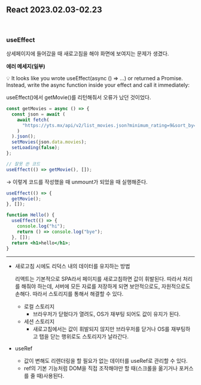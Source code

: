 ## React 2023.02.03-02.23

<br/>

### useEffect

상세페이지에 들어갔을 때 새로고침을 해야 화면에 보여지는 문제가 생겼다.

**에러 메세지(일부)**

<aside>
💡 It looks like you wrote useEffect(async () => ...) or returned a Promise. Instead, write the async function inside your effect and call it immediately:

</aside>

useEffect()에서 getMovie()를 리턴해줘서 오류가 났던 것이었다.

```jsx
const getMovies = async () => {
  const json = await (
    await fetch(
      "https://yts.mx/api/v2/list_movies.json?minimum_rating=9&sort_by=year"
    )
  ).json();
  setMovies(json.data.movies);
  setLoading(false);
};
```

```jsx
// 잘못 쓴 코드
useEffect(() => getMovie(), []);
```

→ 이렇게 코드를 작성했을 때 unmount가 되었을 때 실행해준다.

```jsx
useEffect(() => {
  getMovie();
}, []);
```

```jsx
function Hello() {
  useEffect(() => {
    console.log("hi");
    return () => console.log("bye");
  }, []);
  return <h1>hello</h1>;
}
```

---

- 새로고침 시에도 리덕스 내의 데이터를 유지하는 방법

  리액트는 기본적으로 SPA라서 페이지를 새로고침하면 값이 휘발된다. 따라서 처리를 해줘야 하는데, 서버에 모든 자료를 저장하게 되면 보안적으로도, 자원적으로도 손해다. 따라서 스토리지를 통해서 해결할 수 있다.

  - 로컬 스토리지
    - 브라우저가 닫혔다가 열려도, OS가 재부팅 되어도 값이 유지가 된다.
  - 세션 스토리지
    - 새로고침에서는 값이 휘발되지 않지만 브라우저를 닫거나 OS를 재부팅하고 탭을 닫는 행위로도 스토리지가 날라간다.

- useRef
  - 값이 변해도 리렌더링을 할 필요가 없는 데이터를 useRef로 관리할 수 있다.
  - ref의 기본 기능처럼 DOM을 직접 조작해야만 할 때(스크롤을 옮기거나 포커스를 줄 때)사용된다.
